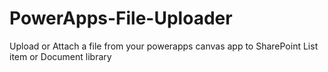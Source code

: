 # PowerApps-File-Uploader
Upload or Attach a file from your powerapps canvas app to SharePoint List item or Document library
